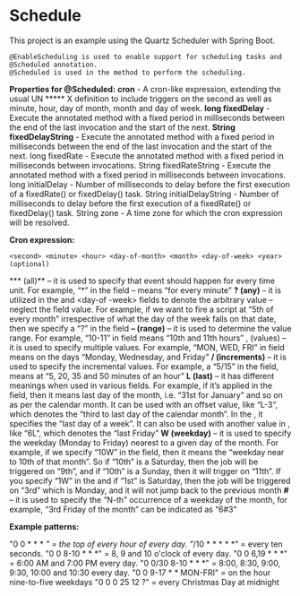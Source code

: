 # Schedule

This project is an example using the Quartz Scheduler with Spring Boot.



    @EnableScheduling is used to enable support for scheduling tasks and @Scheduled annotation.
    @Scheduled is used in the method to perform the scheduling.

**Properties for @Scheduled:**
**cron** - A cron-like expression, extending the usual UN ***** X definition to include triggers on the second as well as minute, hour, day of month, month and day of week.
**long fixedDelay** - Execute the annotated method with a fixed period in milliseconds between the end of the last invocation and the start of the next.
**String	fixedDelayString** - Execute the annotated method with a fixed period in milliseconds between the end of the last invocation and the start of the next.
long	fixedRate - Execute the annotated method with a fixed period in milliseconds between invocations.
String	fixedRateString - Execute the annotated method with a fixed period in milliseconds between invocations.
long	initialDelay - Number of milliseconds to delay before the first execution of a fixedRate() or fixedDelay() task.
String	initialDelayString - Number of milliseconds to delay before the first execution of a fixedRate() or fixedDelay() task.
String	zone - A time zone for which the cron expression will be resolved.

**Cron expression:**



    <second> <minute> <hour> <day-of-month> <month> <day-of-week> <year>(optional)

*** (all)** – it is used to specify that event should happen for every time unit. For example, “*” in the <minute> field – means “for every minute”
**? (any)** – it is utilized in the <day-of-month> and <day-of -week> fields to denote the arbitrary value – neglect the field value. For example, if we want to fire a script at “5th of every month” irrespective of what the day of the week falls on that date, then we specify a “?” in the <day-of-week> field
**– (range)** – it is used to determine the value range. For example, “10-11” in <hour> field means “10th and 11th hours”
, (values) – it is used to specify multiple values. For example, “MON, WED, FRI” in <day-of-week> field means on the days “Monday, Wednesday, and Friday”
**/ (increments)** – it is used to specify the incremental values. For example, a “5/15” in the <minute> field, means at “5, 20, 35 and 50 minutes of an hour”
**L (last)** – it has different meanings when used in various fields. For example, if it’s applied in the <day-of-month> field, then it means last day of the month, i.e. “31st for January” and so on as per the calendar month. It can be used with an offset value, like “L-3“, which denotes the “third to last day of the calendar month”. In the <day-of-week>, it specifies the “last day of a week”. It can also be used with another value in <day-of-week>, like “6L“, which denotes the “last Friday”
**W (weekday)** – it is used to specify the weekday (Monday to Friday) nearest to a given day of the month. For example, if we specify “10W” in the <day-of-month> field, then it means the “weekday near to 10th of that month”. So if “10th” is a Saturday, then the job will be triggered on “9th”, and if “10th” is a Sunday, then it will trigger on “11th”. If you specify “1W” in the <day-of-month> and if “1st” is Saturday, then the job will be triggered on “3rd” which is Monday, and it will not jump back to the previous month
**#** – it is used to specify the “N-th” occurrence of a weekday of the month, for example, “3rd Friday of the month” can be indicated as “6#3“

**Example patterns:**

"0 0 * * * *" = the top of every hour of every day.
"*/10 * * * * *" = every ten seconds.
"0 0 8-10 * * *" = 8, 9 and 10 o'clock of every day.
"0 0 6,19 * * *" = 6:00 AM and 7:00 PM every day.
"0 0/30 8-10 * * *" = 8:00, 8:30, 9:00, 9:30, 10:00 and 10:30 every day.
"0 0 9-17 * * MON-FRI" = on the hour nine-to-five weekdays
"0 0 0 25 12 ?" = every Christmas Day at midnight
